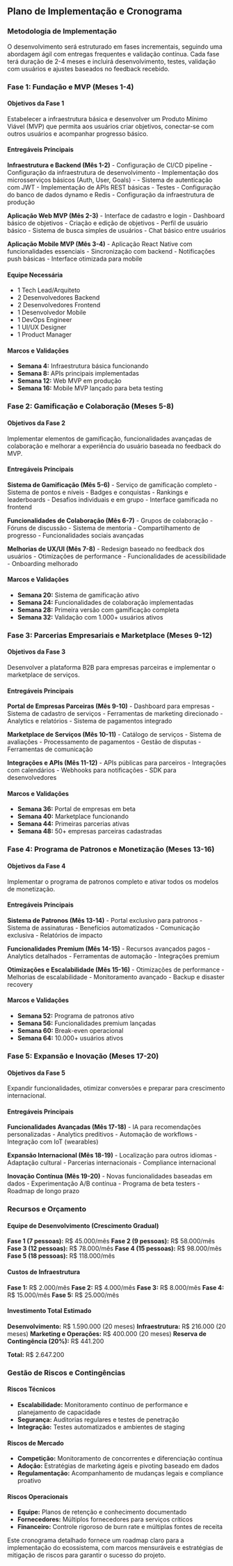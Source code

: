 ## Plano de Implementação e Cronograma

### Metodologia de Implementação

O desenvolvimento será estruturado em fases incrementais, seguindo uma
abordagem ágil com entregas frequentes e validação contínua. Cada fase
terá duração de 2-4 meses e incluirá desenvolvimento, testes, validação
com usuários e ajustes baseados no feedback recebido.

### Fase 1: Fundação e MVP (Meses 1-4)

#### Objetivos da Fase 1

Estabelecer a infraestrutura básica e desenvolver um Produto Mínimo
Viável (MVP) que permita aos usuários criar objetivos, conectar-se com
outros usuários e acompanhar progresso básico.

#### Entregáveis Principais

**Infraestrutura e Backend (Mês 1-2)** - Configuração de CI/CD
pipeline - Configuração da infraestrutura de desenvolvimento -
Implementação dos microsserviços básicos (Auth, User, Goals) - - Sistema
de autenticação com JWT - Implementação de APIs REST básicas - Testes -
Configuração do banco de dados dynamo e Redis - Configuração da
infraestrutura de produção

**Aplicação Web MVP (Mês 2-3)** - Interface de cadastro e login -
Dashboard básico de objetivos - Criação e edição de objetivos - Perfil
de usuário básico - Sistema de busca simples de usuários - Chat básico
entre usuários

**Aplicação Mobile MVP (Mês 3-4)** - Aplicação React Native com
funcionalidades essenciais - Sincronização com backend - Notificações
push básicas - Interface otimizada para mobile

#### Equipe Necessária

-   1 Tech Lead/Arquiteto
-   2 Desenvolvedores Backend
-   2 Desenvolvedores Frontend
-   1 Desenvolvedor Mobile
-   1 DevOps Engineer
-   1 UI/UX Designer
-   1 Product Manager

#### Marcos e Validações

-   **Semana 4:** Infraestrutura básica funcionando
-   **Semana 8:** APIs principais implementadas
-   **Semana 12:** Web MVP em produção
-   **Semana 16:** Mobile MVP lançado para beta testing

### Fase 2: Gamificação e Colaboração (Meses 5-8)

#### Objetivos da Fase 2

Implementar elementos de gamificação, funcionalidades avançadas de
colaboração e melhorar a experiência do usuário baseada no feedback do
MVP.

#### Entregáveis Principais

**Sistema de Gamificação (Mês 5-6)** - Serviço de gamificação completo -
Sistema de pontos e níveis - Badges e conquistas - Rankings e
leaderboards - Desafios individuais e em grupo - Interface gamificada no
frontend

**Funcionalidades de Colaboração (Mês 6-7)** - Grupos de colaboração -
Fóruns de discussão - Sistema de mentoria - Compartilhamento de
progresso - Funcionalidades sociais avançadas

**Melhorias de UX/UI (Mês 7-8)** - Redesign baseado no feedback dos
usuários - Otimizações de performance - Funcionalidades de
acessibilidade - Onboarding melhorado

#### Marcos e Validações

-   **Semana 20:** Sistema de gamificação ativo
-   **Semana 24:** Funcionalidades de colaboração implementadas
-   **Semana 28:** Primeira versão com gamificação completa
-   **Semana 32:** Validação com 1.000+ usuários ativos

### Fase 3: Parcerias Empresariais e Marketplace (Meses 9-12)

#### Objetivos da Fase 3

Desenvolver a plataforma B2B para empresas parceiras e implementar o
marketplace de serviços.

#### Entregáveis Principais

**Portal de Empresas Parceiras (Mês 9-10)** - Dashboard para empresas -
Sistema de cadastro de serviços - Ferramentas de marketing direcionado -
Analytics e relatórios - Sistema de pagamentos integrado

**Marketplace de Serviços (Mês 10-11)** - Catálogo de serviços - Sistema
de avaliações - Processamento de pagamentos - Gestão de disputas -
Ferramentas de comunicação

**Integrações e APIs (Mês 11-12)** - APIs públicas para parceiros -
Integrações com calendários - Webhooks para notificações - SDK para
desenvolvedores

#### Marcos e Validações

-   **Semana 36:** Portal de empresas em beta
-   **Semana 40:** Marketplace funcionando
-   **Semana 44:** Primeiras parcerias ativas
-   **Semana 48:** 50+ empresas parceiras cadastradas

### Fase 4: Programa de Patronos e Monetização (Meses 13-16)

#### Objetivos da Fase 4

Implementar o programa de patronos completo e ativar todos os modelos de
monetização.

#### Entregáveis Principais

**Sistema de Patronos (Mês 13-14)** - Portal exclusivo para patronos -
Sistema de assinaturas - Benefícios automatizados - Comunicação
exclusiva - Relatórios de impacto

**Funcionalidades Premium (Mês 14-15)** - Recursos avançados pagos -
Analytics detalhados - Ferramentas de automação - Integrações premium

**Otimizações e Escalabilidade (Mês 15-16)** - Otimizações de
performance - Melhorias de escalabilidade - Monitoramento avançado -
Backup e disaster recovery

#### Marcos e Validações

-   **Semana 52:** Programa de patronos ativo
-   **Semana 56:** Funcionalidades premium lançadas
-   **Semana 60:** Break-even operacional
-   **Semana 64:** 10.000+ usuários ativos

### Fase 5: Expansão e Inovação (Meses 17-20)

#### Objetivos da Fase 5

Expandir funcionalidades, otimizar conversões e preparar para
crescimento internacional.

#### Entregáveis Principais

**Funcionalidades Avançadas (Mês 17-18)** - IA para recomendações
personalizadas - Analytics preditivos - Automação de workflows -
Integração com IoT (wearables)

**Expansão Internacional (Mês 18-19)** - Localização para outros
idiomas - Adaptação cultural - Parcerias internacionais - Compliance
internacional

**Inovação Contínua (Mês 19-20)** - Novas funcionalidades baseadas em
dados - Experimentação A/B contínua - Programa de beta testers - Roadmap
de longo prazo

### Recursos e Orçamento

#### Equipe de Desenvolvimento (Crescimento Gradual)

**Fase 1 (7 pessoas):** R\$ 45.000/mês **Fase 2 (9 pessoas):** R\$
58.000/mês **Fase 3 (12 pessoas):** R\$ 78.000/mês **Fase 4 (15
pessoas):** R\$ 98.000/mês **Fase 5 (18 pessoas):** R\$ 118.000/mês

#### Custos de Infraestrutura

**Fase 1:** R\$ 2.000/mês **Fase 2:** R\$ 4.000/mês **Fase 3:** R\$
8.000/mês **Fase 4:** R\$ 15.000/mês **Fase 5:** R\$ 25.000/mês

#### Investimento Total Estimado

**Desenvolvimento:** R\$ 1.590.000 (20 meses) **Infraestrutura:** R\$
216.000 (20 meses) **Marketing e Operações:** R\$ 400.000 (20 meses)
**Reserva de Contingência (20%):** R\$ 441.200

**Total:** R\$ 2.647.200

### Gestão de Riscos e Contingências

#### Riscos Técnicos

-   **Escalabilidade:** Monitoramento contínuo de performance e
    planejamento de capacidade
-   **Segurança:** Auditorias regulares e testes de penetração
-   **Integração:** Testes automatizados e ambientes de staging

#### Riscos de Mercado

-   **Competição:** Monitoramento de concorrentes e diferenciação
    contínua
-   **Adoção:** Estratégias de marketing ágeis e pivoting baseado em
    dados
-   **Regulamentação:** Acompanhamento de mudanças legais e compliance
    proativo

#### Riscos Operacionais

-   **Equipe:** Planos de retenção e conhecimento documentado
-   **Fornecedores:** Múltiplos fornecedores para serviços críticos
-   **Financeiro:** Controle rigoroso de burn rate e múltiplas fontes de
    receita

Este cronograma detalhado fornece um roadmap claro para a implementação
do ecossistema, com marcos mensuráveis e estratégias de mitigação de
riscos para garantir o sucesso do projeto.

